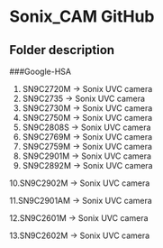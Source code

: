 Sonix_CAM GitHub
===================================
Folder description
-----------------------------------  
###Google-HSA
1. SN9C2720M  -> Sonix UVC camera
2. SN9C2735   -> Sonix UVC camera
3. SN9C2730M  -> Sonix UVC camera
4. SN9C2750M  -> Sonix UVC camera
5. SN9C2808S  -> Sonix UVC camera
6. SN9C2769M  -> Sonix UVC camera
7. SN9C2759M  -> Sonix UVC camera
8. SN9C2901M  -> Sonix UVC camera
9. SN9C2892M  -> Sonix UVC camera

10.SN9C2902M  -> Sonix UVC camera

11.SN9C2901AM -> Sonix UVC camera

12.SN9C2601M  -> Sonix UVC camera

13.SN9C2602M  -> Sonix UVC camera